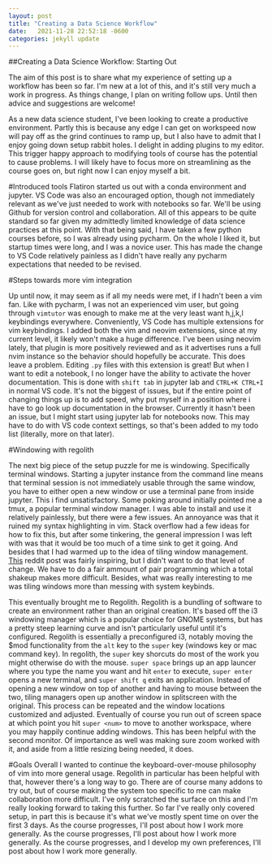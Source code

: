 ```yaml
---
layout: post
title: "Creating a Data Science Workflow"
date:   2021-11-28 22:52:18 -0600
categories: jekyll update
---
```


##Creating a Data Science Workflow: Starting Out

The aim of this post is to share what my experience of setting up a workflow has been so far. I'm new at a lot of this, and it's still very much a work in progress. As things change, I plan on writing follow ups. Until then advice and suggestions are welcome!

As a new data science student, I've been looking to create a productive environment. Partly this is because any edge I can get on workspeed now will pay off as the grind continues to ramp up, but I also have to admit that I enjoy going down setup rabbit holes. I delight in adding plugins to my editor. This trigger happy approach to modifying tools of course has the potential to cause problems. I will likely have to focus more on streamlining as the course goes on, but right now I can enjoy myself a bit.

#Introduced tools
Flatiron started us out with a conda environment and jupyter. VS Code was also an encouraged option, though not immediately relevant as we've just needed to work with notebooks so far. We'll be using Github for version control and collaboration. All of this appears to be quite standard so far given my admittedly limited knowledge of data science practices at this point. With that being said, I have taken a few python courses before, so I was already using pycharm. On the whole I liked it, but startup times were long, and I was a novice user. This has made the change to VS Code relatively painless as I didn't have really any pycharm expectations that needed to be revised.

#Steps towards more vim integration

Up until now, it may seem as if all my needs were met, if I hadn't been a vim fan. Like with pycharm, I was not an experienced vim user, but going through `vimtutor` was enough to make me at the very least want h,j,k,l keybindings everywhere. Conveniently, VS Code has multiple extensions for vim keybindings. I added both the vim and neovim extensions, since at my current level, it likely won't make a huge difference. I've been using neovim lately, that plugin is more positively reviewed and as it advertises runs a full nvim instance so the behavior should hopefully be accurate. This does leave a problem. Editing `.py` files with this extension is great! But when I want to edit a notebook, I no longer have the ability to activate the hover documentation. This is done with `shift tab` in jupyter lab and `CTRL+K CTRL+I` in normal VS code. It's not the biggest of issues, but if the entire point of changing things up is to add speed, why put myself in a position where i have to go look up documentation in the browser. Currently it hasn't been an issue, but I might start using jupyter lab for notebooks now. This may have to do with VS code context settings, so that's been added to my todo list (literally, more on that later).


#Windowing with regolith

The next big piece of the setup puzzle for me is windowing. Specifically terminal windows. Starting a jupyter instance from the command line means that terminal session is not immediately usable through the same window, you have to either open a new window or use a terminal pane from inside jupyter. This i find unsatisfactory. Some poking around initially pointed me a tmux, a popular terminal window manager. I was able to install and use it relatively painlessly, but there were a few issues. An annoyance was that it ruined my syntax highlighting in vim. Stack overflow had a few ideas for how to fix this, but after some tinkering, the general impression I was left with was that it would be too much of a time sink to get it going. And besides that I had warmed up to the idea of tiling window management. [This](https://www.reddit.com/r/vim/comments/r0mou0/as_a_complete_n00b_id_like_to_share_some_of_my/) reddit post was fairly inspiring, but I didn't want to do that level of change. We have to do a fair ammount of pair programming which a total shakeup makes more difficult. Besides, what was really interesting to me was tiling windows more than messing with system keybinds.

This eventually brought me to Regolith. Regolith is a bundling of software to create an environment rather than an original creation. It's based off the i3 windowing manager which is a popular choice for GNOME systems, but has a pretty steep learning curve and isn't particularly useful until it's configured. Regolith is essentially a preconfigured i3, notably moving the $mod functionality from the `alt` key to the `super` key (windows key or mac command key). In regolith, the `super` key shorcuts do most of the work you might otherwise do with the mouse. `super space` brings up an app launcer where you type the name you want and hit `enter` to execute, `super enter` opens a new terminal, and `super shift q` exits an application. Instead of opening a new window on top of another and having to mouse between the two, tiling managers open up another window in splitscreen with the original. This process can be repeated and the window locations customized and adjusted. Eventually of course you run out of screen space at which point you hit `super <num>` to move to another workspace, where you may happily continue adding windows. This has been helpful with the second monitor. Of importance as well was making sure zoom worked with it, and aside from a little resizing being needed, it does.

#Goals
Overall I wanted to continue the keyboard-over-mouse philosophy of vim into more general usage. Regolith in particular has been helpful with that, however there's a long way to go. There are of course many addons to try out, but of course making the system too specific to me can make collaboration more difficult. I've only scratched the surface on this and I'm really looking forward to taking this further.
So far I've really only covered setup, in part this is because it's what we've mostly spent time on over the first 3 days. As the course progresses, I'll post about how I work more generally. As the course progresses, I'll post about how I work more generally. As the course progresses, and I develop my own preferences, I'll post about how I work more generally.
